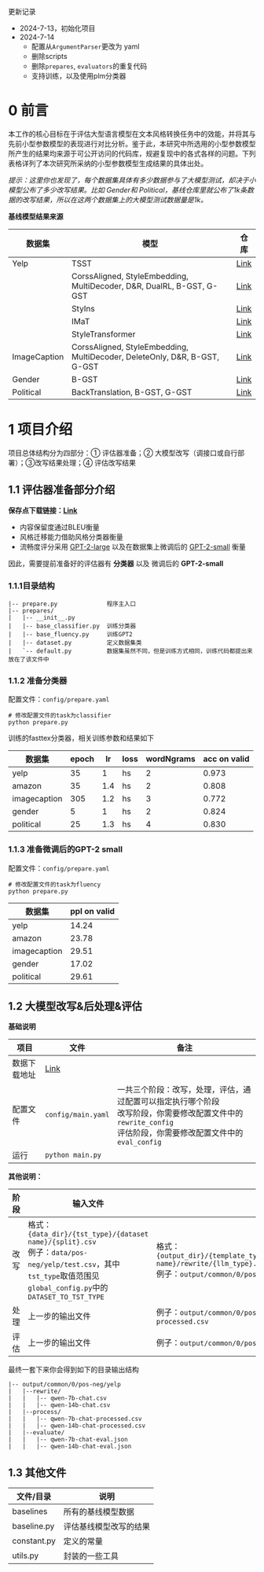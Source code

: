 更新记录

- 2024-7-13，初始化项目
- 2024-7-14
  - 配置从`ArgumentParser`更改为 yaml
  - 删除scripts
  - 删除`prepares`, `evaluators`的重复代码
  - 支持训练，以及使用plm分类器

# 0 前言

本工作的核心目标在于评估大型语言模型在文本风格转换任务中的效能，并将其与先前小型参数模型的表现进行对比分析。鉴于此，本研究中所选用的小型参数模型所产生的结果均来源于可公开访问的代码库，规避复现中的各式各样的问题。下列表格详列了本次研究所采纳的小型参数模型生成结果的具体出处。

*提示：这里你也发现了，每个数据集具体有多少数据参与了大模型测试，却决于小模型公布了多少改写结果。比如 Gender和 Political，基线仓库里就公布了1k条数据的改写结果，所以在这两个数据集上的大模型测试数据量是1k。*

**基线模型结果来源**


| 数据集       | 模型                                                                      | 仓库                                                                                                 |
| ------------ | ------------------------------------------------------------------------- | ---------------------------------------------------------------------------------------------------- |
| Yelp         | TSST                                                                      | [Link](https://github.com/xiaofei05/TSST/tree/master/outputs/yelp)                                   |
|              | CorssAligned, StyleEmbedding, MultiDecoder, D&R, DualRL, B-GST, G-GST     | [Link](https://github.com/rungjoo/Stable-Style-Transformer/tree/master/evaluation/yelp/compare/yelp) |
|              | StyIns                                                                    | [Link](https://github.com/XiaoyuanYi/StyIns/tree/master/styins_outputs/yelp)                         |
|              | IMaT                                                                      | [Link](https://github.com/zhijing-jin/IMaT/tree/master/outputs/yelp)                                 |
|              | StyleTransformer                                                          | [Link](https://github.com/fastnlp/style-transformer/tree/master/outputs/yelp)                        |
| ImageCaption | CorssAligned, StyleEmbedding, MultiDecoder, DeleteOnly, D&R, B-GST, G-GST | [Link](https://github.com/nnnngo/transformer-drg-style-transfer/tree/master/results/imagecaption)    |
| Gender       | B-GST                                                                     | [Link](https://github.com/nnnngo/transformer-drg-style-transfer/tree/master/results/gender)          |
| Political    | BackTranslation, B-GST, G-GST                                             | [Link](https://github.com/nnnngo/transformer-drg-style-transfer/tree/master/results/political)       |

# 1 项目介绍

项目总体结构分为四部分：① 评估器准备；② 大模型改写（调接口或自行部署）；③改写结果处理；④ 评估改写结果

## 1.1 评估器准备部分介绍

**保存点下载链接：[Link](https://pan.baidu.com/s/1K3m-k_henrQTIzYmZXKA4Q?pwd=1234 )**

- 内容保留度通过BLEU衡量
- 风格迁移能力借助风格分类器衡量
- 流畅度评分采用 [GPT-2-large](https://huggingface.co/openai-community/gpt2-large) 以及在数据集上微调后的 [GPT-2-small](https://huggingface.co/openai-community/gpt2) 衡量

因此，需要提前准备好的评估器有 **分类器** 以及 微调后的 **GPT-2-small**

### 1.1.1目录结构

```
|-- prepare.py				程序主入口
|-- prepares/
|   |-- __init__.py
|   |-- base_classifier.py  训练分类器
|   |-- base_fluency.py     训练GPT2
|   |-- dataset.py			定义数据集类
|   `-- default.py			数据集虽然不同，但是训练方式相同，训练代码都提出来放在了该文件中
```

### 1.1.2 准备分类器

配置文件：`config/prepare.yaml`

```shell
# 修改配置文件的task为classifier
python prepare.py
```

训练的fasttex分类器，相关训练参数和结果如下


| 数据集       | epoch | lr  | loss | wordNgrams | acc on valid |
| ------------ | ----- | --- | ---- | ---------- | ------------ |
| yelp         | 35    | 1   | hs   | 2          | 0.973        |
| amazon       | 35    | 1.4 | hs   | 2          | 0.808        |
| imagecaption | 305   | 1.2 | hs   | 3          | 0.772        |
| gender       | 5     | 1   | hs   | 2          | 0.824        |
| political    | 25    | 1.3 | hs   | 4          | 0.830        |

### 1.1.3 准备微调后的GPT-2 small

配置文件：`config/prepare.yaml`

```shell
# 修改配置文件的task为fluency
python prepare.py
```

| 数据集       | ppl on valid |
| ------------ | ------------ |
| yelp         | 14.24        |
| amazon       | 23.78        |
| imagecaption | 29.51        |
| gender       | 17.02        |
| political    | 29.61        |

## 1.2 大模型改写&后处理&评估

**基础说明**

| 项目         | 文件                                                         | 备注                                                         |
| ------------ | ------------------------------------------------------------ | ------------------------------------------------------------ |
| 数据下载地址 | [Link](https://pan.baidu.com/s/1K3m-k_henrQTIzYmZXKA4Q?pwd=1234) |                                                              |
| 配置文件     | `config/main.yaml`                                           | 一共三个阶段：改写，处理，评估，通过配置可以指定执行哪个阶段<br/>改写阶段，你需要修改配置文件中的`rewrite_config`<br/>评估阶段，你需要修改配置文件中的`eval_config` |
| 运行         | `python main.py`                                             |                                                              |

**其他说明：**

| 阶段 | 输入文件                                                     | 输出文件                                                     |
| ---- | ------------------------------------------------------------ | ------------------------------------------------------------ |
| 改写 | 格式：`{data_dir}/{tst_type}/{dataset name}/{split}.csv`<br/>例子：`data/pos-neg/yelp/test.csv`，其中`tst_type`取值范围见`global_config.py`中的`DATASET_TO_TST_TYPE` | 格式：`{output_dir}/{template_type}/{template_idx}/{tst_type}/{dataset name}/rewrite/{llm_type}.csv`<br/>例子：`output/common/0/pos-neg/yelp/rewrite/qwen-7b-chat.csv` |
| 处理 | 上一步的输出文件                                             | 例子：`output/common/0/pos-neg/process/qwen-7b-chat-processed.csv` |
| 评估 | 上一步的输出文件                                             | 例子：`output/common/0/pos-neg/evaluate/qwen-7b-chat-eval.json` |

最终一套下来你会得到如下的目录输出结构

```
|-- output/common/0/pos-neg/yelp
|	|--rewrite/
|	|	|-- qwen-7b-chat.csv
|	|	|-- qwen-14b-chat.csv
|	|--process/
|	|	|-- qwen-7b-chat-processed.csv
|	|	|-- qwen-14b-chat-processed.csv
|	|--evaluate/
|	|	|-- qwen-7b-chat-eval.json
|	|	|-- qwen-14b-chat-eval.json
```

## 1.3 其他文件


| 文件/目录   | 说明                   |
| ----------- | ---------------------- |
| baselines   | 所有的基线模型数据     |
| baseline.py | 评估基线模型改写的结果 |
| constant.py | 定义的常量             |
| utils.py    | 封装的一些工具         |
